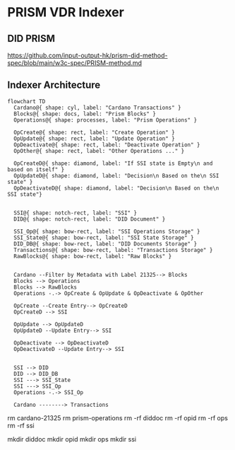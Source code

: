 # PRISM VDR Indexer

## DID PRISM

https://github.com/input-output-hk/prism-did-method-spec/blob/main/w3c-spec/PRISM-method.md

## Indexer Architecture
```mermaid
flowchart TD
  Cardano@{ shape: cyl, label: "Cardano Transactions" }
  Blocks@{ shape: docs, label: "Prism Blocks" }
  Operations@{ shape: processes, label: "Prism Operations" }

  OpCreate@{ shape: rect, label: "Create Operation" }
  OpUpdate@{ shape: rect, label: "Update Operation" }
  OpDeactivate@{ shape: rect, label: "Deactivate Operation" }
  OpOther@{ shape: rect, label: "Other Operations ..." }

  OpCreateD@{ shape: diamond, label: "If SSI state is Empty\n and based on itself" }
  OpUpdateD@{ shape: diamond, label: "Decision\n Based on the\n SSI state" }
  OpDeactivateD@{ shape: diamond, label: "Decision\n Based on the\n SSI state"}


  SSI@{ shape: notch-rect, label: "SSI" }
  DID@{ shape: notch-rect, label: "DID Document" }

  SSI_Op@{ shape: bow-rect, label: "SSI Operations Storage" }
  SSI_State@{ shape: bow-rect, label: "SSI State Storage" }
  DID_DB@{ shape: bow-rect, label: "DID Documents Storage" }
  Transactions@{ shape: bow-rect, label: "Transactions Storage" }
  RawBlocks@{ shape: bow-rect, label: "Raw Blocks" }
  

  Cardano --Filter by Metadata with Label 21325--> Blocks
  Blocks --> Operations
  Blocks --> RawBlocks
  Operations -.-> OpCreate & OpUpdate & OpDeactivate & OpOther

  OpCreate --Create Entry--> OpCreateD
  OpCreateD --> SSI

  OpUpdate --> OpUpdateD
  OpUpdateD --Update Entry--> SSI

  OpDeactivate --> OpDeactivateD
  OpDeactivateD --Update Entry--> SSI
  

  SSI --> DID
  DID --> DID_DB
  SSI ---> SSI_State
  SSI ---> SSI_Op
  Operations -.-> SSI_Op

  Cardano --------> Transactions

```


rm cardano-21325
rm prism-operations
rm -rf diddoc
rm -rf opid
rm -rf ops
rm -rf ssi

mkdir diddoc
mkdir opid
mkdir ops
mkdir ssi